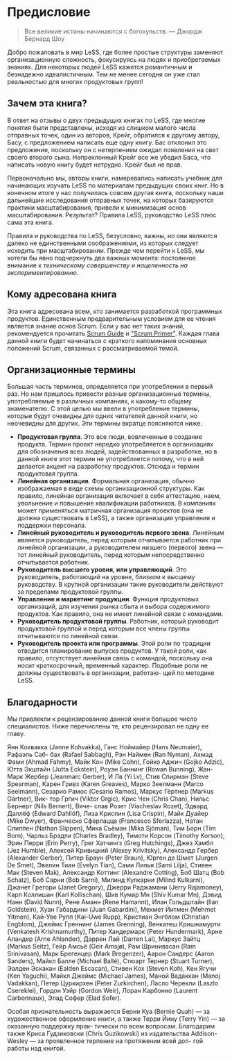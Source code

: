 # Предисловие

> Все великие истины начинаются с богохульств.
> — Джордж Бернард Шоу

Добро пожаловать в мир LeSS, где более простые структуры заменяют организационную сложность, фокусируясь на людях и приобретаемых знаниях. Для некоторых людей  LeSS кажется романтичным и безнадежно идеалистичным. Тем не менее сегодня он уже стал реальностью для многих продуктовых групп!

## Зачем эта книга?

В ответ на отзывы о двух предыдущих книгах по LeSS, где многие понятия были представлены, исходя из слишком малого числа отправных точек, один из авторов, Крейг, обратился к другому автору, Басу, с предложением написать еще одну книгу. Бас отклонил это предложение, поскольку он с нетерпением ожидал появления на свет своего второго сына. Непреклонный Крейг все же убедил Баса, что написать новую книгу будет нетрудно. Крейг был не прав.

Первоначально мы, авторы книги, намеревались написать учебник для начинающих изучать LeSS по материалам предыдущих своих книг. Но в конечном итоге у нас получилась совсем другая книга, поскольку наши дальнейшие исследования отправных точек, на которых базируются практики масштабирования, привели к минимизация основ масштабирования. Результат? Правила LeSS, руководство LeSS плюс сама эта книга.

Правила и руководства по LeSS, безусловно, важны, но они являются далеко не единственными соображениями, из которых следует исходить при масштабировании. Прежде чем перейти к LeSS, мы хотели бы явно подчеркнуть два важных момента: постоянное внимание к *техническому совершенству и нацеленность на экспериментированию*.

## Кому адресована книга

Эта книга адресована всем, кто занимается разработкой программных продуктов. Единственным предварительным условием для ее чтения является знание основ Scrum. Если у вас нет таких знаний, рекомендуется прочитать [Scrum Guide](http://scrumguides.org) и ["Scrum Primer"](http://scrumprimer.org). Каждая глава данной книги будет начинаться с краткого напоминания основных положений Scrum, связанных с рассматриваемой темой.

## Организационные термины

Большая часть терминов, определяется при употреблении в первый раз. Но нам пришлось привести разные организационные термины, употребляемые в различных компаниях, к какому-то общему знаменателю. С этой целью мы ввели в употребление термины, которые будут очевидны для одних читателей данной книги, но неочевидны для других. Эти термины вкратце поясняются ниже.

* **Продуктовая группа**. Это все люди, вовлеченные в создание продукта. Термин проект нередко употребляется в организациях для обозначения всех людей, задействованных в разработке, но в данной книге этот термин не употребляется потому, что в ней делается акцент на разработку продуктов. Отсюда и термин продуктовая группа.
* **Линейная организация**. Формальная организация, обычно изображаемая  в виде схемы организационной структуры. Как правило, линейная организация включает в себя аттестацию, наем, увольнение и повышение квалификации работников. В компаниях может применяться матричная организация проектов (она не должна существовать в LeSS), а также организация управления и поддержки персонала.
* **Линейный руководитель и руководитель первого звена**. Линейным является руководитель, перед которым отчитывается работник при линейной организации, а руководителем низшего (первого) звена — тот линейный руководитель, перед которым непосредственно отчитывается работник.
* **Руководитель высшего уровня, или управляющий**. Это руководитель, работающий на уровне, близком к высшему руководству. В крупной организации такие руководители действуют за пределами продуктовой группы.
* **Управление и маркетинг продукции**. Функция продуктовых организаций, для изучения рынка сбыта и выбора содержимого продуктов. Как правило, она не имеет линейной связи с командами.
* **Руководитель продуктовой группы**. Работник, который руководит продуктовой группой и перед которым все члены группы отчитываются по линейной связи.
* **Руководитель проекта или программы**. Этой роли по традиции отводится планирование выпуска продуктов. У такой роли, как правило, отсутствует линейная связь с командой, поскольку она носит краткосрочный, временный характер. Подобные роли не должны существовать в организации, работаю- щей по методике LeSS.

## Благодарности

Мы привлекли к рецензированию данной книги большое число специалистов. Ниже перечислены те, кто рецензировал не одну ее главу.

Янн Кохвакка (Janne Kohvakka), Ганс Ноймайер (Hans Neumaier), Рафаэль Саб- бах (Rafael Sabbagh), Рэн Наймен (Ran Nyman), Ахмад Фами (Ahmad Fahmy), Майк Кон (Mike Cohn), Гойко Аджич (Gojko Adzic), Ютта Экштайн (Jutta Eckstein), Роуэн Баннинг (Rowan Bunning), Жан-Марк Жербер (Jeanmarc Gerber), И Лв (Yi Lv), Стив Спирмэн (Steve Spearman), Карен Гривз (Karen Greaves), Марко Зеелманн (Marco Seelmann), Сезарио Рамос (Cesario Ramos), Маркус Гёртнер (Markus Gärtner), Вик- тор Гргич (Viktor Grgic), Крис Чен (Chris Chan), Нильс Бернерт (Nils Bernert), Вяче- слав Розет (Viacheslav Rozet), Эдвард Даллёф (Edward Dahllöf), Лиза Криспин (Lisa Crispin), Майк Дуайер (Mike Dwyer), Франческо Сферлацца (Francesco Sferlazza), Натан Слиппен (Nathan Slippen), Мика Сьёман (Mika Sjöman), Тим Борн (Tim Born), Чарльз Брэдли (Charles Bradley), Тимоти Корсон (Timothy Korson), Эрин Перри (Erin Perry), Грег Хатчингз (Greg Hutchings), Джез Хамбл (Jez Humble), Алексей Кривицкий (Alexey Krivitsky), Александр Гербер (Alexander Gerber), Питер Браун (Peter Braun), Юрген де Шмет (Jurgen De Smet), Эвелин Тиан (Evelyn Tian), Сами Лилья (Sami Lilja), Стивен Мак (Steven Mak), Александр Коттинг (Alexandre Cotting), Боб Шатц (Bob Schatz), Боб Сарни (Bob Sarni), Милинд Кулкарни (Milind Kulkarni), Джанет Грегори (Janet Gregory), Джерри Раджамани (Jerry Rajamoney), Карл Коллишан (Karl Kollischan), Шив Кумар Мн (Shiv Kumar Mn), Дэвид Нанн (David Nunn), Рене Аманн (Rene Hamannt), Илан Гольдштайн (Ilan Goldstein), Хуан Габардини (Juan Gabardini), Мехмет Йитмен (Mehmet Yitmen), Кай-Уве Рупп (Kai-Uwe Rupp), Кристиан Энгблом (Christian Engblom), Джеймс Греннинг (James Grenning), Венкатеш Кришнамурти (Venkatesh Krishnamurthy), Питер Хандермарк (Peter Hundermark), Арне Аландер (Arne Ahlander), Даррен Лай (Darren Lai), Маркус Зайтц (Markus Seitz), Гейр Амсьё (Geir Amsjø), Рам Шринивасан (Ram Srinivasan), Марк Брегенцер (Mark Bregenzer), Аарон Сандерс (Aaron Sanders), Майкл Балле (Michael Ballé), Стюарт Тернер (Stuart Turner), Эалден Эскакан (Ealden Escaсan), Стивен Кох (Steven Koh), Кен Ягучи (Ken Yaguchi), Майкл Джеймс (Michael James), Маной Вадаккан (Manoj Vadakkan), Петер Цуркирхен (Peter Zurkirchen), Ласло Черекли (Laszlo Csereklei), Гордон Уэйр (Gordon Weir), Лоран Карбонно (Laurent Carbonnaux), Элад Софер (Elad Sofer).

Особая признательность выражается Берни Куа (Bernie Quah) — за художественное оформление книги, а также Терри Йину (Terry Yin) — за оказанную поддержку прак- тически по всем вопросам. Благодарим также Криса Гудзиковски (Chris Guzikowski) из издательства Addison-Wesley — за проявленное терпение на протяжении всей дол- гой работы над книгой.

